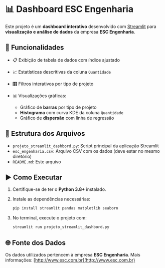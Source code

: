 # 📊 Dashboard ESC Engenharia

Este projeto é um **dashboard interativo** desenvolvido com [Streamlit](https://streamlit.io/) para **visualização e análise de dados** da empresa **ESC Engenharia**.

## 🔧 Funcionalidades

* 📋 Exibição de tabela de dados com índice ajustado
* 📈 Estatísticas descritivas da coluna `Quantidade`
* 🎛️ Filtros interativos por tipo de projeto
* 📊 Visualizações gráficas:

  * Gráfico de **barras** por tipo de projeto
  * **Histograma** com curva KDE da coluna `Quantidade`
  * Gráfico de **dispersão** com linha de regressão

## 📁 Estrutura dos Arquivos

* `projeto_streamlit_dashbord.py`: Script principal da aplicação Streamlit
* `esc_engenharia.csv`: Arquivo CSV com os dados (deve estar no mesmo diretório)
* `README.md`: Este arquivo

## ▶️ Como Executar

1. Certifique-se de ter o **Python 3.8+** instalado.
2. Instale as dependências necessárias:

   ```bash
   pip install streamlit pandas matplotlib seaborn
   ```
3. No terminal, execute o projeto com:

   ```bash
   streamlit run projeto_streamlit_dashbord.py
   ```

## 🌐 Fonte dos Dados

Os dados utilizados pertencem à empresa **ESC Engenharia**.
Mais informações: [http://www.esc.com.br](http://www.esc.com.br)
